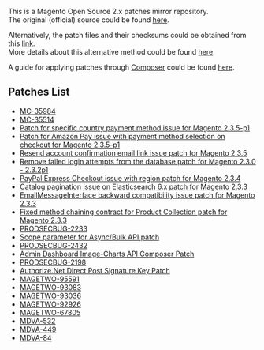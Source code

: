 This is a Magento Open Source 2.x patches mirror repository.  
The original (official) source could be found [here](https://magento.com/tech-resources/download).

Alternatively, the patch files and their checksums could be obtained from this [link](https://www.magentocommerce.com/products/downloads/info/filter/type/ce-patch).  
More details about this alternative method could be found [here](https://gist.github.com/piotrekkaminski/9bc45ec84028611d621e).

A guide for applying patches through [Composer](https://getcomposer.org/) could be found [here](https://devdocs.magento.com/guides/v2.3/comp-mgr/patching.html#applying-patches).

## Patches List

* [MC-35984](patches/MC-35984)
* [MC-35514](patches/MC-35514)
* [Patch for specific country payment method issue for Magento 2.3.5-p1](patches/Specific-country-payment-method-issue-patch-for-Magento-2.3.5-p1)
* [Patch for Amazon Pay issue with payment method selection on checkout for Magento 2.3.5-p1](patches/Amazon-Pay-issue-with-payment-method-selection-on-checkout-patch-for-Magento-2.3.5-p1)
* [Resend account confirmation email link issue patch for Magento 2.3.5](patches/Resend-account-confirmation-email-link-issue-patch-for-Magento-2.3.5)
* [Remove failed login attempts from the database patch for Magento 2.3.0 - 2.3.2p1](patches/Remove-failed-login-attempts-from-the-database-patch-for-Magento-2.3.0-2.3.2p1)
* [PayPal Express Checkout issue with region patch for Magento 2.3.4](patches/PayPal-Express-Checkout-issue-with-region-patch-for-Magento-2.3.4)
* [Catalog pagination issue on Elasticsearch 6.x patch for Magento 2.3.3](patches/Catalog-pagination-issue-on-Elasticsearch-6.x-patch-for-Magento-2.3.3)
* [EmailMessageInterface backward compatibility issue patch for Magento 2.3.3](patches/EmailMessageInterface-backward-compatibility-issue-patch-for-Magento-2.3.3)
* [Fixed method chaining contract for Product Collection patch for Magento 2.3.3](patches/Fixed-method-chaining-contract-for-Product-Collection-patch-for-Magento-2.3.3)
* [PRODSECBUG-2233](patches/PRODSECBUG-2233)
* [Scope parameter for Async/Bulk API patch](patches/Scope-parameter-Async⁄Bulk-API-patch)
* [PRODSECBUG-2432](patches/PRODSECBUG-2432)
* [Admin Dashboard Image-Charts API Composer Patch](patches/Admin-Dashboard-Image-Charts-API-Composer-Patch)
* [PRODSECBUG-2198](patches/PRODSECBUG-2198)
* [Authorize.Net Direct Post Signature Key Patch](patches/Authorizenet-Direct-Post-Signature-Key-Patch)
* [MAGETWO-95591](patches/MAGETWO-95591)
* [MAGETWO-93083](patches/MAGETWO-93083)
* [MAGETWO-93036](patches/MAGETWO-93036)
* [MAGETWO-92926](patches/MAGETWO-92926)
* [MAGETWO-67805](patches/MAGETWO-67805)
* [MDVA-532](patches/MDVA-532)
* [MDVA-449](patches/MDVA-449)
* [MDVA-84](patches/MDVA-84)
